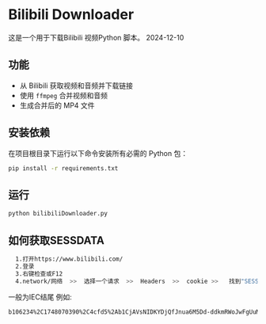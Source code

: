 # Bilibili Downloader
这是一个用于下载Bilibili 视频Python 脚本。 2024-12-10

## 功能
- 从 Bilibili 获取视频和音频并下载链接
- 使用 `ffmpeg` 合并视频和音频
- 生成合并后的 MP4 文件

## 安装依赖

在项目根目录下运行以下命令安装所有必需的 Python 包：

```bash
pip install -r requirements.txt
```

## 运行
```bash
python bilibiliDownloader.py
```

## 如何获取SESSDATA
```bash
  1.打开https://www.bilibili.com/
  2.登录
  3.右键检查或F12
  4.network/网络  >>  选择一个请求  >>  Headers  >>  cookie >>   找到"SESSDATA=" >> 后面222位的值就是你的令牌
```
一般为IEC结尾 例如:
```bash
b106234%2C1748070390%2C4cfd5%2Ab1CjAVsNIDKYDjQfJnua6M5Dd-ddkmRWoJwFgUuM53N3UQ6JegiIK0c-9o0fJQAzBMI3gSVlNGWkJJZjd1a2FtUDVjWnlVVS1NdjhpcmRval96aUdmUi01ZGNvdF8zVUVNMVFuRGJ3a....XNWOFdRaG1oZFdpcnJ2oNS1UbVBoSFZyRVJjSHVnNWRnIIEC(这是假的)
```



